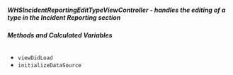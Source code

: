 ##### **WHSIncidentReportingEditTypeViewController** - handles the editing of a type in the Incident Reporting section

###### **Methods and Calculated Variables**
- `viewDidLoad`
- `initializeDataSource`